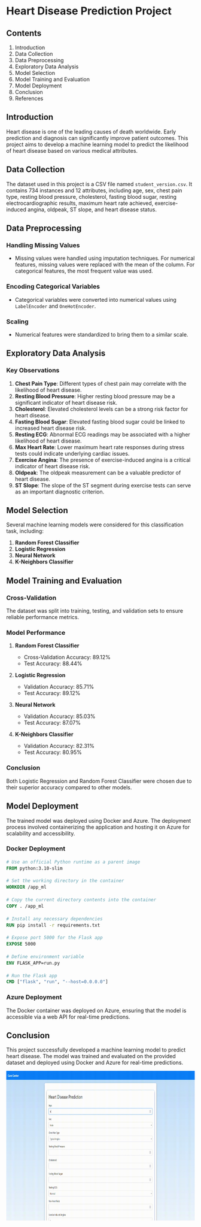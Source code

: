 # Heart Disease Prediction Project

## Contents

1. Introduction
2. Data Collection
3. Data Preprocessing
4. Exploratory Data Analysis
5. Model Selection
6. Model Training and Evaluation
7. Model Deployment
8. Conclusion
9. References

## Introduction

Heart disease is one of the leading causes of death worldwide. Early prediction and diagnosis can significantly improve patient outcomes. This project aims to develop a machine learning model to predict the likelihood of heart disease based on various medical attributes.

## Data Collection

The dataset used in this project is a CSV file named `student_version.csv`. It contains 734 instances and 12 attributes, including age, sex, chest pain type, resting blood pressure, cholesterol, fasting blood sugar, resting electrocardiographic results, maximum heart rate achieved, exercise-induced angina, oldpeak, ST slope, and heart disease status.

## Data Preprocessing

### Handling Missing Values

- Missing values were handled using imputation techniques. For numerical features, missing values were replaced with the mean of the column. For categorical features, the most frequent value was used.

### Encoding Categorical Variables

- Categorical variables were converted into numerical values using `LabelEncoder` and `OneHotEncoder`.

### Scaling

- Numerical features were standardized to bring them to a similar scale.

## Exploratory Data Analysis

### Key Observations

1. **Chest Pain Type**: Different types of chest pain may correlate with the likelihood of heart disease.
2. **Resting Blood Pressure**: Higher resting blood pressure may be a significant indicator of heart disease risk.
3. **Cholesterol**: Elevated cholesterol levels can be a strong risk factor for heart disease.
4. **Fasting Blood Sugar**: Elevated fasting blood sugar could be linked to increased heart disease risk.
5. **Resting ECG**: Abnormal ECG readings may be associated with a higher likelihood of heart disease.
6. **Max Heart Rate**: Lower maximum heart rate responses during stress tests could indicate underlying cardiac issues.
7. **Exercise Angina**: The presence of exercise-induced angina is a critical indicator of heart disease risk.
8. **Oldpeak**: The oldpeak measurement can be a valuable predictor of heart disease.
9. **ST Slope**: The slope of the ST segment during exercise tests can serve as an important diagnostic criterion.

## Model Selection

Several machine learning models were considered for this classification task, including:

1. **Random Forest Classifier**
2. **Logistic Regression**
3. **Neural Network**
4. **K-Neighbors Classifier**

## Model Training and Evaluation

### Cross-Validation

The dataset was split into training, testing, and validation sets to ensure reliable performance metrics.

### Model Performance

1. **Random Forest Classifier**
   - Cross-Validation Accuracy: 89.12%
   - Test Accuracy: 88.44%

2. **Logistic Regression**
   - Validation Accuracy: 85.71%
   - Test Accuracy: 89.12%

3. **Neural Network**
   - Validation Accuracy: 85.03%
   - Test Accuracy: 87.07%

4. **K-Neighbors Classifier**
   - Validation Accuracy: 82.31%
   - Test Accuracy: 80.95%

### Conclusion

Both Logistic Regression and Random Forest Classifier were chosen due to their superior accuracy compared to other models.

## Model Deployment

The trained model was deployed using Docker and Azure. The deployment process involved containerizing the application and hosting it on Azure for scalability and accessibility.

### Docker Deployment

```dockerfile
# Use an official Python runtime as a parent image
FROM python:3.10-slim

# Set the working directory in the container
WORKDIR /app_ml

# Copy the current directory contents into the container
COPY . /app_ml

# Install any necessary dependencies
RUN pip install -r requirements.txt

# Expose port 5000 for the Flask app
EXPOSE 5000

# Define environment variable
ENV FLASK_APP=run.py

# Run the Flask app
CMD ["flask", "run", "--host=0.0.0.0"]
```

### Azure Deployment

The Docker container was deployed on Azure, ensuring that the model is accessible via a web API for real-time predictions.

## Conclusion

This project successfully developed a machine learning model to predict heart disease. The model was trained and evaluated on the provided dataset and deployed using Docker and Azure for real-time predictions.

<img src="Demo.gif" alt="Demo" width="600" height="400">
